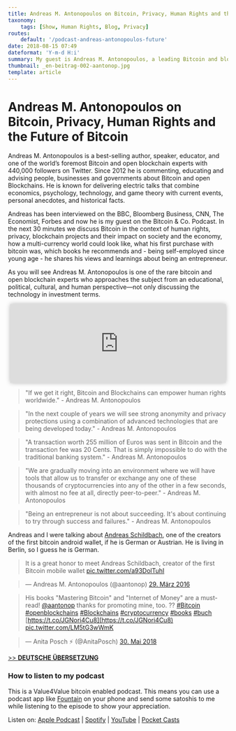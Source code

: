 ```yaml
---
title: Andreas M. Antonopoulos on Bitcoin, Privacy, Human Rights and the Future of Bitcoin
taxonomy:
    tags: [Show, Human Rights, Blog, Privacy]
routes:
    default: '/podcast-andreas-antonopoulos-future'
date: 2018-08-15 07:49
dateformat: 'Y-m-d H:i'
summary: My guest is Andreas M. Antonopoulos, a leading Bitcoin and blockchain expert, discussing Bitcoin's impact on human rights, privacy, society, the economy, and his entrepreneurial insights.
thumbnail: _en-beitrag-002-aantonop.jpg
template: article 
---
```


# Andreas M. Antonopoulos on Bitcoin, Privacy, Human Rights and the Future of Bitcoin

Andreas M. Antonopoulos is a best-selling author, speaker, educator, and one of the world’s foremost Bitcoin and open blockchain experts with 440,000 followers on Twitter. Since 2012 he is commenting, educating and advising people, businesses and governments about Bitcoin and open Blockchains. He is known for delivering electric talks that combine economics, psychology, technology, and game theory with current events, personal anecdotes, and historical facts. 

Andreas has been interviewed on the BBC, Bloomberg Business, CNN, The Economist, Forbes and now he is my guest on the Bitcoin & Co. Podcast. In the next 30 minutes we discuss Bitcoin in the context of human rights, privacy, blockchain projects and their impact on society and the economy, how a multi-currency world could look like, what his first purchase with bitcoin was, which books he recommends and - being self-employed since young age - he shares his views and learnings about being an entrepreneur. 

As you will see Andreas M. Antonopoulos is one of the rare bitcoin and open blockchain experts who approaches the subject from an educational, political, cultural, and human perspective—not only discussing the technology in investment terms.

<iframe src="https://www.vodio.fr/frameplay.php?idref=25569&urlref=1" style="border: 0px none; box-shadow: rgba(0, 0, 0, 0.28) 0px 0px 10px; width: calc(100% - 10px); height: 180px; margin-left: 5px; padding: 0;" scrolling="no"></iframe>

> "If we get it right, Bitcoin and Blockchains can empower human rights worldwide." - Andreas M. Antonopoulos

> "In the next couple of years we will see strong anonymity and privacy protections using a combination of advanced technologies that are being developed today." - Andreas M. Antonopoulos

> "A transaction worth 255 million of Euros was sent in Bitcoin and the transaction fee was 20 Cents. That is simply impossible to do with the traditional banking system." - Andreas M. Antonopoulos

> "We are gradually moving into an environment where we will have tools that allow us to transfer or exchange any one of these thousands of cryptocurrencies into any of the other in a few seconds, with almost no fee at all, directly peer-to-peer." - Andreas M. Antonopoulos

> "Being an entrepreneur is not about succeeding. It's about continuing to try through success and failures." - Andreas M. Antonopoulos

Andreas and I were talking about [Andreas Schildbach](https://github.com/schildbach), one of the creators of the first bitcoin android wallet, if he is German or Austrian. He is living in Berlin, so I guess he is German.

> It is a great honor to meet Andreas Schildbach, creator of the first Bitcoin mobile wallet [pic.twitter.com/a93DolTuhI](https://t.co/a93DolTuhI)

> — Andreas M. Antonopoulos (@aantonop) [29\. März 2016](https://twitter.com/aantonop/status/714941364300038148?ref_src=twsrc%5Etfw)

> His books "Mastering Bitcoin" and "Internet of Money" are a must-read! [@aantonop](https://twitter.com/aantonop?ref_src=twsrc%5Etfw) thanks for promoting mine, too. ?? [#Bitcoin](https://twitter.com/hashtag/Bitcoin?src=hash&ref_src=twsrc%5Etfw) [#openblockchains](https://twitter.com/hashtag/openblockchains?src=hash&ref_src=twsrc%5Etfw) [#Blockchains](https://twitter.com/hashtag/Blockchains?src=hash&ref_src=twsrc%5Etfw) [#cryptocurrency](https://twitter.com/hashtag/cryptocurrency?src=hash&ref_src=twsrc%5Etfw) [#books](https://twitter.com/hashtag/books?src=hash&ref_src=twsrc%5Etfw) [#buch](https://twitter.com/hashtag/buch?src=hash&ref_src=twsrc%5Etfw) [https://t.co/JGNori4Cu8](https://t.co/JGNori4Cu8) [pic.twitter.com/LM5tG3wWmK](https://t.co/LM5tG3wWmK)

> — Anita Posch ⚡ (@AnitaPosch) [30\. Mai 2018](https://twitter.com/AnitaPosch/status/1001858215620079617?ref_src=twsrc%5Etfw)

[\>> **DEUTSCHE ÜBERSETZUNG**](https://anitaposch.com/andreas-antonopoulos-bitcoin-zukunft-podcast/)

### How to listen to my podcast

This is a Value4Value bitcoin enabled podcast. This means you can use a podcast app like [Fountain](https://fountain.fm) on your phone and send some satoshis to me while listening to the episode to show your appreciation. 

Listen on: [Apple Podcast](https://podcasts.apple.com/at/podcast/the-anita-posch-show-a-bitcoin-only-podcast/id1432576313) | [Spotify](https://open.spotify.com/show/0EJu3cMWF0AMxeO8NMH71z) | [YouTube](https://www.youtube.com/playlist?list=PL2zepPkogWotoUrb4T2XjLHa3SGHT5IX-) | [Pocket Casts](https://pca.st/YYPf) 

